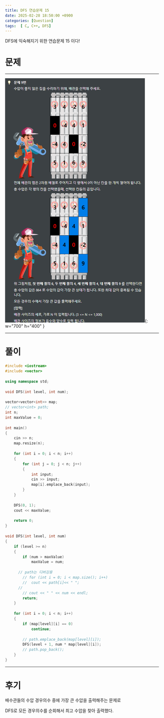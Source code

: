 ```yaml
---
title: DFS 연습문제 15
date: 2025-02-28 18:50:00 +0900
categories: [Question]  
tags:  [ C, C++, DFS]
---
```


DFS에 익숙해지기 위한 연습문제 15 이다!

# 문제   
---------------------------------------
![Desktop View](/assets/img/dfs15.png){: w="700" h="400" }

---------------------------------------

# 풀이

```c++
#include <iostream>
#include <vector>

using namespace std;

void DFS(int level, int num);

vector<vector<int>> map;
// vector<int> path;
int n;
int maxValue = 0;

int main()
{
	cin >> n;
	map.resize(n);

	for (int i = 0; i < n; i++)
	{
		for (int j = 0; j < n; j++)
		{
			int input;
			cin >> input;
			map[i].emplace_back(input);
		}
	}

	DFS(0, 1);
	cout << maxValue;

	return 0;
}

void DFS(int level, int num)
{
    if (level >= n)
    {
    	if (num > maxValue)
    		maxValue = num;
    	
      // path는 디버깅용
    	// for (int i = 0; i < map.size(); i++)
    	// 	cout << path[i]<< " ";
      // 
    	// cout << " " << num << endl;
    	return;
    }
    
    for (int i = 0; i < n; i++)
    {
    	if (map[level][i] == 0)
    		continue;
    
    	// path.emplace_back(map[level][i]);
    	DFS(level + 1, num * map[level][i]);
    	// path.pop_back();
    }
}
```
---------------------------------------

# 후기

배수관들의 수압 경우의수 중에 가장 큰 수압을 출력해주는 문제로

DFS로 모든 경우의수를 순회해서 최고 수압을 찾아 출력했다.
